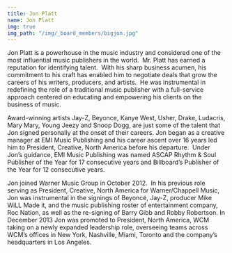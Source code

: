 ```yaml
---
title: Jon Platt
name: Jon Platt
img: true
img_path: "/img/_board_members/bigjon.jpg"
---
```


Jon Platt is a powerhouse in the music industry and considered one of the most
influential music publishers in the world.  Mr. Platt has earned a reputation for
identifying talent.  With his sharp business acumen, his commitment to his craft
has enabled him to negotiate deals that grow the careers of his writers,
producers, and artists.  He was instrumental in redefining the role of a traditional
music publisher with a full-service approach centered on educating and
empowering his clients on the business of music.

Award-winning artists Jay-Z, Beyonce, Kanye West, Usher, Drake, Ludacris,
Mary Mary, Young Jeezy and Snoop Dogg, are just some of the talent that Jon
signed personally at the onset of their careers. Jon began as a creative manager
at EMI Music Publishing and his career ascent over 16 years led him to
President, Creative, North America before his departure.  Under Jon’s guidance,
EMI Music Publishing was named ASCAP Rhythm &amp; Soul Publisher of the Year
for 17 consecutive years and Billboard’s Publisher of the Year for 12 consecutive
years.

Jon joined Warner Music Group in October 2012.  In his previous role serving as
President, Creative, North America for Warner/Chappell Music, Jon was
instrumental in the signings of Beyoncé, Jay-Z, producer Mike WiLL Made it, and
the music publishing roster of entertainment company, Roc Nation, as well as the
re-signing of Barry Gibb and Robby Robertson. In December 2013 Jon was
promoted to President, North America, WCM taking on a newly expanded
leadership role, overseeing teams across WCM’s offices in New York, Nashville,
Miami, Toronto and the company’s headquarters in Los Angeles.
